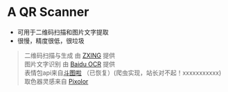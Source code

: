 # A QR Scanner

* 可用于二维码扫描和图片文字提取
* 很慢，精度很低，很垃圾
> 二维码扫描与生成 由 [ZXING](https://github.com/zxing/zxing) 提供 <br>
> 图片文字识别 由 [Baidu OCR](http://ai.baidu.com/tech/ocr/general) 提供 <br>
> 表情包api来自[斗图啦](https://www.doutula.com/) （已恢复）(爬虫实现，站长对不起！xxxxxxxxxxx)<br>
> 取色器灵感来自 [Pixolor](https://play.google.com/store/apps/details?id=com.embermitre.pixolor.app&hl=en_US)
